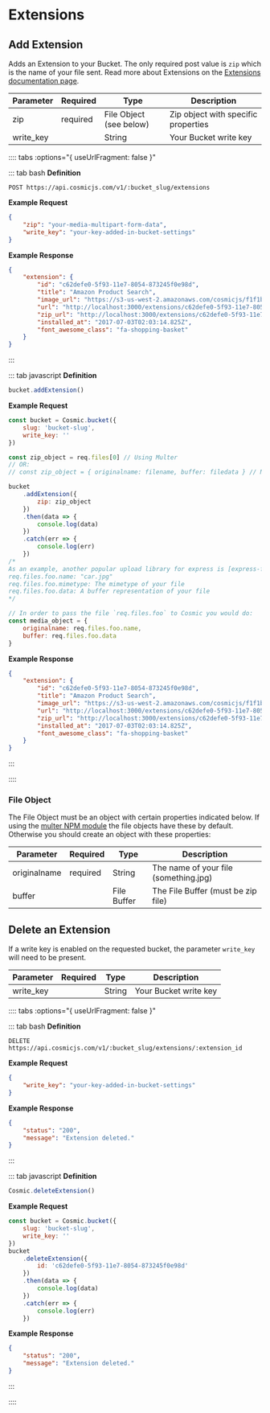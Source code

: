 # Extensions

## Add Extension

Adds an Extension to your Bucket. The only required post value is `zip` which is the name of your file sent. Read more about Extensions on the [Extensions documentation page](/extensions).

| Parameter | Required | Type                    | Description                         |
| --------- | -------- | ----------------------- | ----------------------------------- |
| zip       | required | File Object (see below) | Zip object with specific properties |
| write_key |          | String                  | Your Bucket write key               |

:::: tabs :options="{ useUrlFragment: false }"

::: tab bash
**Definition**

```
POST https://api.cosmicjs.com/v1/:bucket_slug/extensions
```

**Example Request**

```json
{
	"zip": "your-media-multipart-form-data",
	"write_key": "your-key-added-in-bucket-settings"
}
```

**Example Response**

```json
{
	"extension": {
		"id": "c62defe0-5f93-11e7-8054-873245f0e98d",
		"title": "Amazon Product Search",
		"image_url": "https://s3-us-west-2.amazonaws.com/cosmicjs/f1f1bd40-5dcd-11e7-b529-51f126a4b6ee-shopping-cart.jpg",
		"url": "http://localhost:3000/extensions/c62defe0-5f93-11e7-8054-873245f0e98d/dist",
		"zip_url": "http://localhost:3000/extensions/c62defe0-5f93-11e7-8054-873245f0e98d/src/build.zip",
		"installed_at": "2017-07-03T02:03:14.825Z",
		"font_awesome_class": "fa-shopping-basket"
	}
}
```

:::

::: tab javascript
**Definition**

```js
bucket.addExtension()
```

**Example Request**

```js
const bucket = Cosmic.bucket({
	slug: 'bucket-slug',
	write_key: ''
})

const zip_object = req.files[0] // Using Multer
// OR:
// const zip_object = { originalname: filename, buffer: filedata } // Not using Multer

bucket
	.addExtension({
		zip: zip_object
	})
	.then(data => {
		console.log(data)
	})
	.catch(err => {
		console.log(err)
	})
/*
As an example, another popular upload library for express is [express-fileupload](https://www.npmjs.com/package/express-fileupload). File objects obtained through this have the following properties:
req.files.foo.name: "car.jpg"
req.files.foo.mimetype: The mimetype of your file
req.files.foo.data: A buffer representation of your file
*/

// In order to pass the file `req.files.foo` to Cosmic you would do:
const media_object = {
	originalname: req.files.foo.name,
	buffer: req.files.foo.data
}
```

**Example Response**

```json
{
	"extension": {
		"id": "c62defe0-5f93-11e7-8054-873245f0e98d",
		"title": "Amazon Product Search",
		"image_url": "https://s3-us-west-2.amazonaws.com/cosmicjs/f1f1bd40-5dcd-11e7-b529-51f126a4b6ee-shopping-cart.jpg",
		"url": "http://localhost:3000/extensions/c62defe0-5f93-11e7-8054-873245f0e98d/dist",
		"zip_url": "http://localhost:3000/extensions/c62defe0-5f93-11e7-8054-873245f0e98d/src/build.zip",
		"installed_at": "2017-07-03T02:03:14.825Z",
		"font_awesome_class": "fa-shopping-basket"
	}
}
```

:::

::::

### File Object

The File Object must be an object with certain properties indicated below. If using the [multer NPM module](https://www.npmjs.com/package/multer) the file objects have these by default. Otherwise you should create an object with these properties:

| Parameter    | Required | Type        | Description                           |
| ------------ | -------- | ----------- | ------------------------------------- |
| originalname | required | String      | The name of your file (something.jpg) |
| buffer       |          | File Buffer | The File Buffer (must be zip file)    |

## Delete an Extension

If a write key is enabled on the requested bucket, the parameter `write_key` will need to be present.

| Parameter | Required | Type   | Description           |
| --------- | -------- | ------ | --------------------- |
| write_key |          | String | Your Bucket write key |

:::: tabs :options="{ useUrlFragment: false }"

::: tab bash
**Definition**

```
DELETE https://api.cosmicjs.com/v1/:bucket_slug/extensions/:extension_id
```

**Example Request**

```json
{
	"write_key": "your-key-added-in-bucket-settings"
}
```

**Example Response**

```json
{
	"status": "200",
	"message": "Extension deleted."
}
```

:::

::: tab javascript
**Definition**

```js
Cosmic.deleteExtension()
```

**Example Request**

```js
const bucket = Cosmic.bucket({
	slug: 'bucket-slug',
	write_key: ''
})
bucket
	.deleteExtension({
		id: 'c62defe0-5f93-11e7-8054-873245f0e98d'
	})
	.then(data => {
		console.log(data)
	})
	.catch(err => {
		console.log(err)
	})
```

**Example Response**

```json
{
	"status": "200",
	"message": "Extension deleted."
}
```

:::

::::
